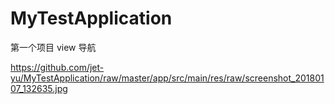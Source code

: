 # MyTestApplication
第一个项目
view 导航

https://github.com/jet-yu/MyTestApplication/raw/master/app/src/main/res/raw/screenshot_20180107_132635.jpg
